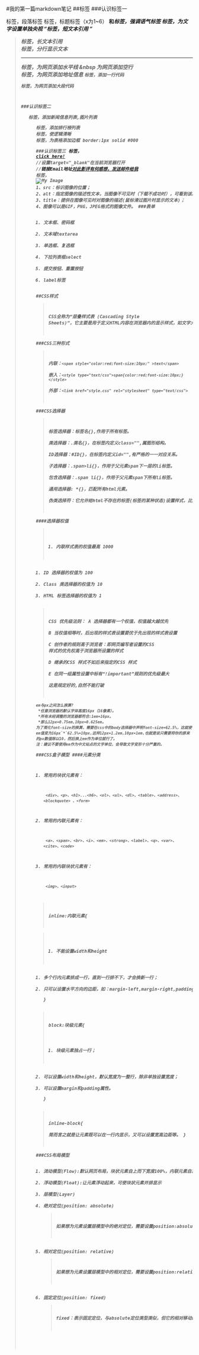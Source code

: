 #我的第一篇markdown笔记
##标签
###认识标签一
    <p>标签，段落标签
    <hx>标签，标题标签（x为1~6）
    <strong>和<em>标签，强调语气标签
    <span>标签，为文字设置单独央视
    <q>标签，短文本引用
    <blockquote>标签，长文本引用
    <br>标签，分行显示文本
    <hr>标签，为网页添加水平线
    &nbsp 为网页添加空行
    <address>标签，为网页添加地址信息
    <code>标签，添加一行代码
    <pre>标签，为网页添加大段代码


###认识标签二
    <ul>标签，添加新闻信息列表,图片列表
    <ol>标签，添加排行榜列表
    <div>标签，使逻辑清晰
    <table>标签，为表格添加边框 border:1px solid #000

###认识标签三
    <a>标签，
    <a href="http://www.imooc.com" title="点击进入慕课网">click here!</a>
    //设置target="_blank"在当前浏览器打开
    //<a>链接Email地址<a href="mailto:yy@imooc.com?subject=观了不起的盖茨比有感&body=你好，对此评论有些想法">对此影评有何感想，发送邮件给我</a>
    <img>标签， <img src = "myimage.gif" alt = "My Image" title = "My Image" />
    1、src：标识图像的位置；
    2、alt：指定图像的描述性文本，当图像不可见时（下载不成功时），可看到该属性指定的文本；
    3、title：提供在图像可见时对图像的描述(鼠标滑过图片时显示的文本)；
    4、图像可以是GIF，PNG，JPEG格式的图像文件。
###表单
1. 文本框、密码框
1. 文本域textarea
1. 单选框、复选框
1. 下拉列表框select
1. 提交按钮、重置按钮
1. label标签

##CSS样式

>CSS全称为“层叠样式表 (Cascading Style Sheets)”，它主要是用于定义HTML内容在浏览器内的显示样式，如文字大小、颜色、字体加粗等

###CSS三种形式
>内联：`<span style="color:red;font-size:10px;" >text</span>`  
嵌入：`<style type="text/css">span{color:red;font-size:10px;}</style>`  
外部：`<link href="style.css" rel="stylesheet" type="text/css">`

###CSS选择器
>标签选择器：标签名{},作用于所有标签。  
类选择器：.类名{}，在标签内定义class="",属图形结构。  
ID选择器：#ID{}，在标签内定义id="",有严格的一一对应关系。  
子选择器：.span>li{}，作用于父元素span下一层的li标签。  
包含选择器：.span li{}，作用于父元素span下所有li标签。  
通用选择器: *{}，匹配所有html元素。  
伪类选择符：它允许给html不存在的标签(标签的某种状态)设置样式，比如说我们给html中的一个标签元素的鼠标滑过的状态来设置字体颜色。

####选择器权值
>1. 内联样式表的权值最高 1000 
1. ID 选择器的权值为 100
3. Class 类选择器的权值为 10
4. HTML 标签选择器的权值为 1

>CSS 优先级法则：
A 选择器都有一个权值，权值越大越优先  
B 当权值相等时，后出现的样式表设置要优于先出现的样式表设置  
C 创作者的规则高于浏览者：即网页编写者设置的CSS 样式的优先权高于浏览器所设置的样式  
D 继承的CSS 样式不如后来指定的CSS 样式  
E 在同一组属性设置中标有“!important”规则的优先级最大  
这是规定好的,自然不能打破

    em与px之间怎么换算? 
     *任意浏览器的默认字体高度16px（16像素）。 
     *所有未经调整的浏览器都符合:1em=16px。  
     *那么12px=0.75em,10px=0.625em。 
    为了简化font-size的换算，需要在css中的body选择器中声明font-size=62.5%，这就使em值变为16px`*`62.5%=10px,这样12px=1.2em,10px=1em,也就是说只需要将你的原来的px数值除以10，然后换上em作为单位就行了。  
    注：建议不要使用em作为中文站点的文字单位，会导致文字变形十分严重的。

###CSS盒子模型
####元素分类
1. 常用的块状元素有：

    	<div>、<p>、<h1>...<h6>、<ol>、<ul>、<dl>、<table>、<address>、<blockquote> 、<form>

2. 常用的内联元素有：

    	<a>、<span>、<br>、<i>、<em>、<strong>、<label>、<q>、<var>、<cite>、<code>

3. 常用的内联块状元素有：

    	<img>、<input>

>inline:内联元素{  

>1. 不能设置width和height 
1. 多个行内元素排成一行，直到一行排不下，才会换新一行；  
3. 只可以设置水平方向的边距，如：margin-left,margin-right,padding-left,padding-right.  
}
 
>block:块级元素{
> 
>1. 块级元素独占一行；
2. 可以设置width和height，默认宽度为一整行，除非单独设置宽度；  
3. 可以设置margin和padding属性。    
}  

>inline-block{  
简而言之就是让元素既可以在一行内显示，又可以设置宽高边距等。
}

###CSS布局模型
1. 流动模型(Flow):默认网页布局，块状元素自上而下宽度100%，内联元素自左向右水平分布
2. 浮动模型(Float):让元素浮动起来，可使块状元素并排显示
3. 层模型(Layer)
 1. 绝对定位(position: absolute)   
	>如果想为元素设置层模型中的绝对定位，需要设置position:absolute(表示绝对定位)，这条语句的作用将元素从文档流中拖出来，然后使用left、right、top、bottom属性相对于其最接近的一个具有定位属性的父包含块进行绝对定位。如果不存在这样的包含块，则相对于body元素，即相对于浏览器窗口。   	
 2. 相对定位(position: relative) 
	>如果想为元素设置层模型中的相对定位，需要设置position:relative（表示相对定位），它通过left、right、top、bottom属性确定元素在正常文档流中的偏移位置。相对定位完成的过程是首先按static(float)方式生成一个元素(并且元素像层一样浮动了起来)，然后相对于以前的位置移动，移动的方向和幅度由left、right、top、bottom属性确定，偏移前的位置保留不动。   
 3. 固定定位(position: fixed)   
	>fixed：表示固定定位，与absolute定位类型类似，但它的相对移动的坐标是视图（屏幕内的网页窗口）本身。由于视图本身是固定的，它不会随浏览器窗口的滚动条滚动而变化，除非你在屏幕中移动浏览器窗口的屏幕位置，或改变浏览器窗口的显示大小，因此固定定位的元素会始终位于浏览器窗口内视图的某个位置，不会受文档流动影响，这与background-attachment:fixed;属性功能相同。

   
 


